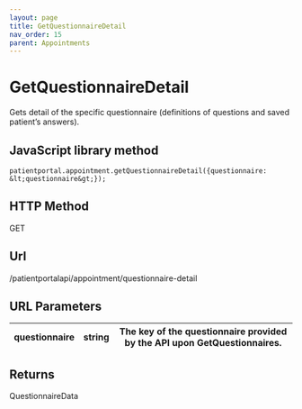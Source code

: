 ```yaml
---
layout: page
title: GetQuestionnaireDetail
nav_order: 15
parent: Appointments
---
```


# GetQuestionnaireDetail

Gets detail of the specific questionnaire (definitions of questions and saved patient’s answers).

## JavaScript library method

```
patientportal.appointment.getQuestionnaireDetail({questionnaire: &lt;questionnaire&gt;});
```

## HTTP Method

GET

## ****Url****

/patientportalapi/appointment/questionnaire-detail

## URL Parameters

| questionnaire | string | The key of the questionnaire provided by the API upon GetQuestionnaires. |
| --- | --- | --- |

## Returns

QuestionnaireData
